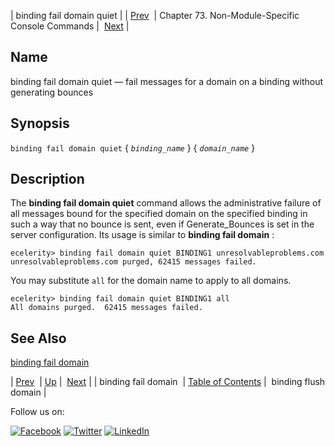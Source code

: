 | binding fail domain quiet |
| [Prev](console_commands.binding_fail_domain.php)  | Chapter 73. Non-Module-Specific Console Commands |  [Next](console_commands.binding_flush_domain.php) |

<a name="console_commands.binding_fail_domain_quiet"></a>
## Name

binding fail domain quiet — fail messages for a domain on a binding without generating bounces

## Synopsis

`binding fail domain quiet` { *`binding_name`* } { *`domain_name`* }

<a name="idp13179344"></a>
## Description

The **binding fail domain quiet**                   command allows the administrative failure of all messages bound for the specified domain on the specified binding in such a way that no bounce is sent, even if Generate_Bounces is set in the server configuration. Its usage is similar to **binding fail domain** :

```
ecelerity> binding fail domain quiet BINDING1 unresolvableproblems.com
unresolvableproblems.com purged, 62415 messages failed.
```

You may substitute `all` for the domain name to apply to all domains.

```
ecelerity> binding fail domain quiet BINDING1 all
All domains purged.  62415 messages failed.
```
<a name="idp13184256"></a>
## See Also

[binding fail domain](console_commands.binding_fail_domain.php "binding fail domain")

| [Prev](console_commands.binding_fail_domain.php)  | [Up](console.cmds.ref.php) |  [Next](console_commands.binding_flush_domain.php) |
| binding fail domain  | [Table of Contents](index.php) |  binding flush domain |

Follow us on:

[![Facebook](https://support.messagesystems.com/images/icon-facebook.png)](http://www.facebook.com/messagesystems) [![Twitter](https://support.messagesystems.com/images/icon-twitter.png)](http://twitter.com/#!/MessageSystems) [![LinkedIn](https://support.messagesystems.com/images/icon-linkedin.png)](http://www.linkedin.com/company/message-systems)